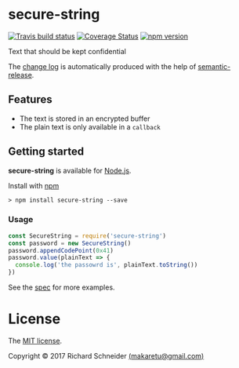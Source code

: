 # secure-string

[![Travis build status](https://travis-ci.org/richardschneider/secure-string.svg)](https://travis-ci.org/richardschneider/secure-string)
[![Coverage Status](https://coveralls.io/repos/github/richardschneider/secure-string/badge.svg?branch=master)](https://coveralls.io/github/richardschneider/secure-string?branch=master)
[![npm version](https://badge.fury.io/js/secure-string.svg)](https://badge.fury.io/js/secure-string) 

Text that should be kept confidential

The [change log](https://github.com/richardschneider/secure-string/releases) is automatically produced with
the help of [semantic-release](https://github.com/semantic-release/semantic-release).

## Features

- The text is stored in an encrypted buffer
- The plain text is only available in a `callback`

## Getting started

**secure-string** is available for [Node.js](https://nodejs.org).

Install with [npm](http://blog.npmjs.org/post/85484771375/how-to-install-npm)

    > npm install secure-string --save

### Usage

```js
const SecureString = require('secure-string')
const password = new SecureString()
password.appendCodePoint(0x41)
password.value(plainText => {
  console.log('the passowrd is', plainText.toString())
})
```

See the [spec](./test/secure-string.spec.js) for more examples.

# License
The [MIT license](./LICENSE).

Copyright © 2017 Richard Schneider [(makaretu@gmail.com)](mailto:makaretu@gmail.com?subject=secure-string)

